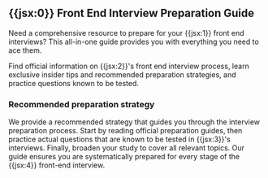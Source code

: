 ## {{jsx:0}} Front End Interview Preparation Guide

Need a comprehensive resource to prepare for your {{jsx:1}} front end interviews? This all-in-one guide provides you with everything you need to ace them.

Find official information on {{jsx:2}}'s front end interview process, learn exclusive insider tips and recommended preparation strategies, and practice questions known to be tested.

### Recommended preparation strategy

We provide a recommended strategy that guides you through the interview preparation process. Start by reading official preparation guides, then practice actual questions that are known to be tested in {{jsx:3}}'s interviews. Finally, broaden your study to cover all relevant topics. Our guide ensures you are systematically prepared for every stage of the {{jsx:4}} front-end interview.
